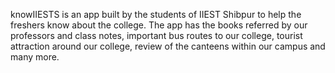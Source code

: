  knowIIESTS is an app built by the students of IIEST Shibpur to help the freshers know about the college. The app has the books referred by our professors and class notes, important bus routes to our college, tourist attraction around our college, review of the canteens within our campus and many more.
